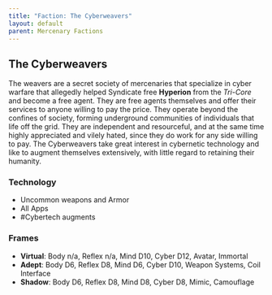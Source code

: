 ```yaml
---
title: "Faction: The Cyberweavers"
layout: default
parent: Mercenary Factions
---
```

## The Cyberweavers

The weavers are a secret society of mercenaries that specialize in cyber warfare that allegedly helped Syndicate free **Hyperion** from the *Tri-Core* and become a free agent. They are free agents themselves and offer their services to anyone willing to pay the price. They operate beyond the confines of society, forming underground communities of individuals that life off the grid. They are independent and resourceful, and at the same time highly appreciated and vilely hated, since they do work for any side willing to pay. The Cyberweavers take great interest in cybernetic technology and like to augment themselves extensively, with little regard to retaining their humanity.


### Technology

- Uncommon weapons and Armor
- All Apps
- #Cybertech augments

### Frames

- **Virtual**: Body n/a, Reflex n/a, Mind D10, Cyber D12, Avatar, Immortal
- **Adept**: Body D6, Reflex D8, Mind D6, Cyber D10, Weapon Systems, Coil Interface
- **Shadow**: Body D6, Reflex D8, Mind D8, Cyber D8, Mimic, Camouflage